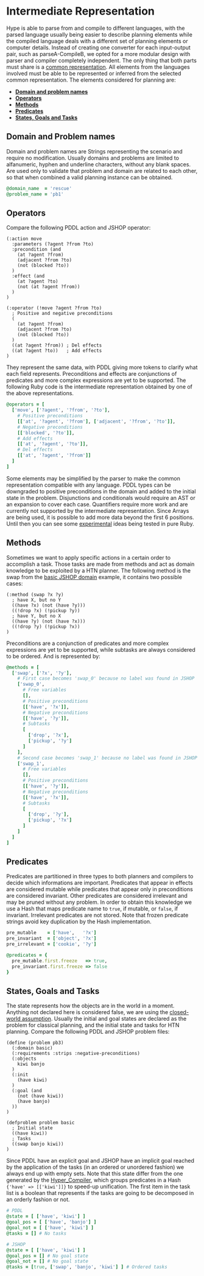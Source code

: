 # Intermediate Representation
Hype is able to parse from and compile to different languages, with the parsed language usually being easier to describe planning elements while the compiled language deals with a different set of planning elements or computer details.
Instead of creating one converter for each input-output pair, such as parseA-CompileB, we opted for a more modular design with parser and compiler completely independent.
The only thing that both parts must share is a [common representation](https://en.wikipedia.org/wiki/Intermediate_language).
All elements from the languages involved must be able to be represented or inferred from the selected common representation.
The elements considered for planning are:
- [**Domain and problem names**](#domain-and-problem-names)
- [**Operators**](#operators)
- [**Methods**](#methods)
- [**Predicates**](#predicates)
- [**States, Goals and Tasks**](#states-goals-and-tasks)

## Domain and Problem names
Domain and problem names are Strings representing the scenario and require no modification.
Usually domains and problems are limited to alfanumeric, hyphen and underline characters, without any blank spaces.
Are used only to validate that problem and domain are related to each other, so that when combined a valid planning instance can be obtained.

```Ruby
@domain_name  = 'rescue'
@problem_name = 'pb1'
```

## Operators
Compare the following PDDL action and JSHOP operator:

```Lisp
(:action move
  :parameters (?agent ?from ?to)
  :precondition (and
    (at ?agent ?from)
    (adjacent ?from ?to)
    (not (blocked ?to))
  )
  :effect (and
    (at ?agent ?to)
    (not (at ?agent ?from))
  )
)
```

```Lisp
(:operator (!move ?agent ?from ?to)
  ; Positive and negative preconditions
  (
    (at ?agent ?from)
    (adjacent ?from ?to)
    (not (blocked ?to))
  )
  ((at ?agent ?from)) ; Del effects
  ((at ?agent ?to))   ; Add effects
)
```

They represent the same data, with PDDL giving more tokens to clarify what each field represents.
Preconditions and effects are conjunctions of predicates and more complex expressions are yet to be supported.
The following Ruby code is the intermediate representation obtained by one of the above representations.

```Ruby
@operators = [
  ['move', ['?agent', '?from', '?to'],
    # Positive preconditions
    [['at', '?agent', '?from'], ['adjacent', '?from', '?to']],
    # Negative preconditions
    [['blocked', '?to']],
    # Add effects
    [['at', '?agent', '?to']],
    # Del effects
    [['at', '?agent', '?from']]
  ]
]
```

Some elements may be simplified by the parser to make the common representation compatible with any language.
PDDL types can be downgraded to positive preconditions in the domain and added to the initial state in the problem.
Disjunctions and conditionals would require an AST or an expansion to cover each case.
Quantifiers require more work and are currently not supported by the intermediate representation.
Since Arrays are being used, it is possible to add more data beyond the first 6 positions.
Until then you can see some [experimental](../examples/experiments) ideas being tested in pure Ruby.

## Methods
Sometimes we want to apply specific actions in a certain order to accomplish a task.
Those tasks are made from methods and act as domain knowledge to be exploited by a HTN planner.
The following method is the swap from the [basic JSHOP domain](../examples/basic/basic.jshop) example, it contains two possible cases:

```Lisp
(:method (swap ?x ?y)
  ; have X, but no Y
  ((have ?x) (not (have ?y)))
  ((!drop ?x) (!pickup ?y))
  ; have Y, but no X
  ((have ?y) (not (have ?x)))
  ((!drop ?y) (!pickup ?x))
)
```

Preconditions are a conjunction of predicates and more complex expressions are yet to be supported, while subtasks are always considered to be ordered.
And is represented by:

```Ruby
@methods = [
  ['swap', ['?x', '?y'],
    # First case becomes 'swap_0' because no label was found in JSHOP
    ['swap_0',
      # Free variables
      [],
      # Positive preconditions
      [['have', '?x']],
      # Negative preconditions
      [['have', '?y']],
      # Subtasks
      [
        ['drop', '?x'],
        ['pickup', '?y']
      ]
    ],
    # Second case becomes 'swap_1' because no label was found in JSHOP
    ['swap_1',
      # Free variables
      [],
      # Positive preconditions
      [['have', '?y']],
      # Negative preconditions
      [['have', '?x']],
      # Subtasks
      [
        ['drop', '?y'],
        ['pickup', '?x']
      ]
    ]
  ]
]
```

## Predicates
Predicates are partitioned in three types to both planners and compilers to decide which informations are important.
Predicates that appear in effects are considered mutable while predicates that appear only in preconditions are considered invariant.
Other predicates are considered irrelevant and may be pruned without any problem.
In order to obtain this knowledge we use a Hash that maps predicate name to ``true``, if mutable, or ``false``, if invariant.
Irrelevant predicates are not stored.
Note that frozen predicate strings avoid key duplication by the Hash implementation.

```Ruby
pre_mutable    = ['have',   '?x']
pre_invariant  = ['object', '?x']
pre_irrelevant = ['cookie', '?y']

@predicates = {
  pre_mutable.first.freeze   => true,
  pre_invariant.first.freeze => false
}
```

## States, Goals and Tasks
The state represents how the objects are in the world in a moment.
Anything not declared here is considered false, we are using the [closed-world assumption](https://en.wikipedia.org/wiki/Closed-world_assumption).
Usually the initial and goal states are declared as the problem for classical planning, and the initial state and tasks for HTN planning.
Compare the following PDDL and JSHOP problem files:

```Lisp
(define (problem pb3)
  (:domain basic)
  (:requirements :strips :negative-preconditions)
  (:objects
    kiwi banjo
  )
  (:init
    (have kiwi)
  )
  (:goal (and
    (not (have kiwi))
    (have banjo)
  ))
)
```

```Lisp
(defproblem problem basic
  ; Initial state
  ((have kiwi))
  ; Tasks
  ((swap banjo kiwi))
)
```

Since PDDL have an explicit goal and JSHOP have an implicit goal reached by the application of the tasks (in an ordered or unordered fashion) we always end up with empty sets.
Note that this state differ from the one generated by the [Hyper_Compiler](../compilers/Hyper_Compiler.rb), which groups predicates in a Hash ``{'have' => [['kiwi']]}`` to speed-up unification.
The first item in the task list is a boolean that represents if the tasks are going to be decomposed in an orderly fashion or not.

```Ruby
# PDDL
@state = [ ['have', 'kiwi'] ]
@goal_pos = [ ['have', 'banjo'] ]
@goal_not = [ ['have', 'kiwi'] ]
@tasks = [] # No tasks

# JSHOP
@state = [ ['have', 'kiwi'] ]
@goal_pos = [] # No goal state
@goal_not = [] # No goal state
@tasks = [true, ['swap', 'banjo', 'kiwi'] ] # Ordered tasks
```